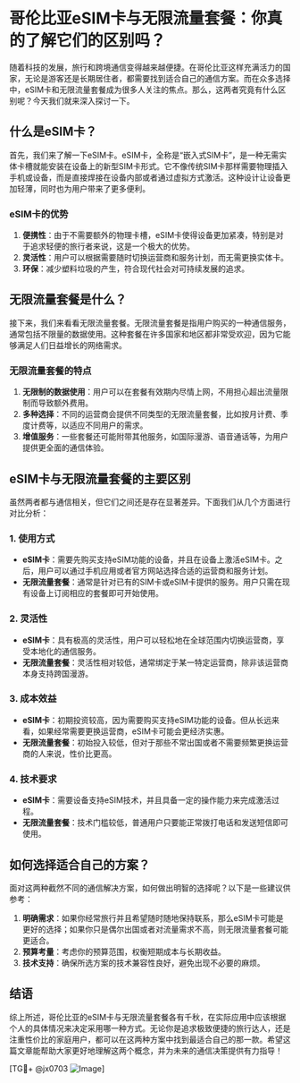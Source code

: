 # 哥伦比亚eSIM卡与无限流量套餐：你真的了解它们的区别吗？

随着科技的发展，旅行和跨境通信变得越来越便捷。在哥伦比亚这样充满活力的国家，无论是游客还是长期居住者，都需要找到适合自己的通信方案。而在众多选择中，eSIM卡和无限流量套餐成为很多人关注的焦点。那么，这两者究竟有什么区别呢？今天我们就来深入探讨一下。

## 什么是eSIM卡？

首先，我们来了解一下eSIM卡。eSIM卡，全称是“嵌入式SIM卡”，是一种无需实体卡槽就能安装在设备上的新型SIM卡形式。它不像传统SIM卡那样需要物理插入手机或设备，而是直接焊接在设备内部或者通过虚拟方式激活。这种设计让设备更加轻薄，同时也为用户带来了更多便利。

### eSIM卡的优势

1. **便携性**：由于不需要额外的物理卡槽，eSIM卡使得设备更加紧凑，特别是对于追求轻便的旅行者来说，这是一个极大的优势。
2. **灵活性**：用户可以根据需要随时切换运营商和服务计划，而无需更换实体卡。
3. **环保**：减少塑料垃圾的产生，符合现代社会对可持续发展的追求。

## 无限流量套餐是什么？

接下来，我们来看看无限流量套餐。无限流量套餐是指用户购买的一种通信服务，通常包括不限量的数据使用。这种套餐在许多国家和地区都非常受欢迎，因为它能够满足人们日益增长的网络需求。

### 无限流量套餐的特点

1. **无限制的数据使用**：用户可以在套餐有效期内尽情上网，不用担心超出流量限制而导致额外费用。
2. **多种选择**：不同的运营商会提供不同类型的无限流量套餐，比如按月计费、季度计费等，以适应不同用户的需求。
3. **增值服务**：一些套餐还可能附带其他服务，如国际漫游、语音通话等，为用户提供更全面的通信体验。

## eSIM卡与无限流量套餐的主要区别

虽然两者都与通信相关，但它们之间还是存在显著差异。下面我们从几个方面进行对比分析：

### 1. 使用方式

- **eSIM卡**：需要先购买支持eSIM功能的设备，并且在设备上激活eSIM卡。之后，用户可以通过手机应用或者官方网站选择合适的运营商和服务计划。
- **无限流量套餐**：通常是针对已有的SIM卡或eSIM卡提供的服务。用户只需在现有设备上订阅相应的套餐即可开始使用。

### 2. 灵活性

- **eSIM卡**：具有极高的灵活性，用户可以轻松地在全球范围内切换运营商，享受本地化的通信服务。
- **无限流量套餐**：灵活性相对较低，通常绑定于某一特定运营商，除非该运营商本身支持跨国漫游。

### 3. 成本效益

- **eSIM卡**：初期投资较高，因为需要购买支持eSIM功能的设备。但从长远来看，如果经常需要更换运营商，eSIM卡可能会更经济实惠。
- **无限流量套餐**：初始投入较低，但对于那些不常出国或者不需要频繁更换运营商的人来说，性价比更高。

### 4. 技术要求

- **eSIM卡**：需要设备支持eSIM技术，并且具备一定的操作能力来完成激活过程。
- **无限流量套餐**：技术门槛较低，普通用户只要能正常拨打电话和发送短信即可使用。

## 如何选择适合自己的方案？

面对这两种截然不同的通信解决方案，如何做出明智的选择呢？以下是一些建议供参考：

1. **明确需求**：如果你经常旅行并且希望随时随地保持联系，那么eSIM卡可能是更好的选择；如果你只是偶尔出国或者对流量需求不高，则无限流量套餐可能更适合。
2. **预算考量**：考虑你的预算范围，权衡短期成本与长期收益。
3. **技术支持**：确保所选方案的技术兼容性良好，避免出现不必要的麻烦。

## 结语

综上所述，哥伦比亚的eSIM卡与无限流量套餐各有千秋，在实际应用中应该根据个人的具体情况来决定采用哪一种方式。无论你是追求极致便捷的旅行达人，还是注重性价比的家庭用户，都可以在这两种方案中找到最适合自己的那一款。希望这篇文章能帮助大家更好地理解这两个概念，并为未来的通信决策提供有力指导！

[TG💪+ @jx0703 ![Image](https://github.com/user-attachments/assets/dbca1d08-cadb-493c-b0ec-ad6f7a83f270)]